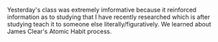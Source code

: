 Yesterday's class was extremely imformative because it reinforced information as to studying that I have recently researched which is after studying teach it to someone else literally/figuratively.
We learned about James Clear's Atomic Habit process.
